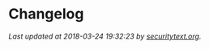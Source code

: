 # Changelog

_Last updated at 2018-03-24 19:32:23 by [securitytext.org](https://securitytext.org)._
